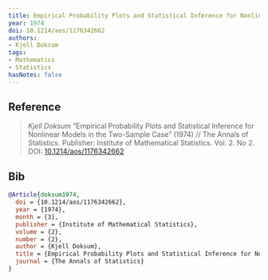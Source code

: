 ```yaml
---
title: Empirical Probability Plots and Statistical Inference for Nonlinear Models in the Two-Sample Case
year: 1974
doi: 10.1214/aos/1176342662
authors:
- Kjell Doksum
tags:
- Mathematics
- Statistics
hasNotes: false
---
```


## Reference

> <i>Kjell Doksum</i> “Empirical Probability Plots and Statistical Inference for Nonlinear Models in the Two-Sample Case” (1974) // The Annals of Statistics. Publisher: Institute of Mathematical Statistics. Vol.&nbsp;2. No&nbsp;2. DOI:&nbsp;<a href='https://doi.org/10.1214/aos/1176342662'>10.1214/aos/1176342662</a>

## Bib

```bib
@Article{doksum1974,
  doi = {10.1214/aos/1176342662},
  year = {1974},
  month = {3},
  publisher = {Institute of Mathematical Statistics},
  volume = {2},
  number = {2},
  author = {Kjell Doksum},
  title = {Empirical Probability Plots and Statistical Inference for Nonlinear Models in the Two-Sample Case},
  journal = {The Annals of Statistics}
}
```
